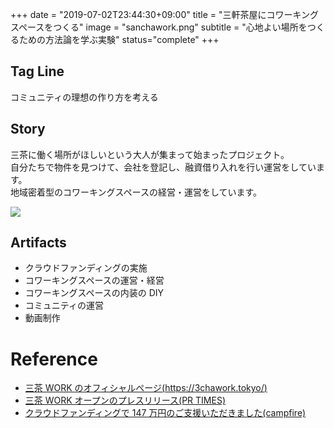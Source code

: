 +++
date = "2019-07-02T23:44:30+09:00"
title = "三軒茶屋にコワーキングスペースをつくる"
image = "sanchawork.png"
subtitle = "心地よい場所をつくるための方法論を学ぶ実験"
status="complete"
+++

## Tag Line

コミュニティの理想の作り方を考える

## Story

三茶に働く場所がほしいという大人が集まって始まったプロジェクト。  
自分たちで物件を見つけて、会社を登記し、融資借り入れを行い運営をしています。  
地域密着型のコワーキングスペースの経営・運営をしています。

![](/img/zatta/9c10b7c2cf4903d24e33bfb78fcaefa2.jpg)

## Artifacts

-   クラウドファンディングの実施
-   コワーキングスペースの運営・経営
-   コワーキングスペースの内装の DIY
-   コミュニティの運営
-   動画制作

# Reference

-   [三茶 WORK のオフィシャルページ(https://3chawork.tokyo/)](https://3chawork.tokyo/)
-   [三茶 WORK オープンのプレスリリース(PR TIMES)](https://prtimes.jp/main/html/rd/p/000000001.000046794.html)
-   [クラウドファンディングで 147 万円のご支援いただきました(campfire)](https://camp-fire.jp/projects/view/134990)
